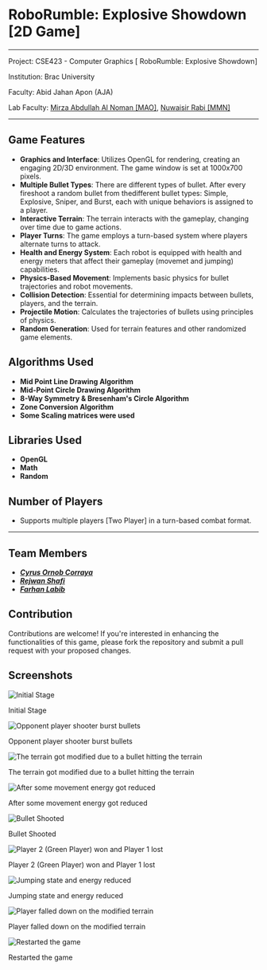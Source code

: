 # RoboRumble: Explosive Showdown [2D Game]

---

Project: CSE423 - Computer Graphics [ RoboRumble: Explosive Showdown]

Institution: Brac University

Faculty: Abid Jahan Apon (AJA)

Lab Faculty:  [Mirza Abdullah Al Noman [MAO]](https://www.linkedin.com/in/mirza-noman/),  [Nuwaisir Rabi [MMN]](https://www.linkedin.com/in/nuwaisir-rabi-9a7515154/)

---

## Game Features

- **Graphics and Interface**: Utilizes OpenGL for rendering, creating an engaging 2D/3D environment. The game window is set at 1000x700 pixels.
- **Multiple Bullet Types**: There are different types of bullet. After every fireshoot a random bullet from thedifferent bullet types: Simple, Explosive, Sniper, and Burst, each with unique behaviors is assigned to a player.
- **Interactive Terrain**: The terrain interacts with the gameplay, changing over time due to game actions.
- **Player Turns**: The game employs a turn-based system where players alternate turns to attack.
- **Health and Energy System**: Each robot is equipped with health and energy meters that affect their gameplay (movemet and jumping) capabilities.
- **Physics-Based Movement**: Implements basic physics for bullet trajectories and robot movements.
- **Collision Detection**: Essential for determining impacts between bullets, players, and the terrain.
- **Projectile Motion**: Calculates the trajectories of bullets using principles of physics.
- **Random Generation**: Used for terrain features and other randomized game elements.

## Algorithms Used

- **Mid Point Line Drawing Algorithm**
- **Mid-Point Circle Drawing Algorithm**
- **8-Way Symmetry & Bresenham's Circle Algorithm**
- **Zone Conversion Algorithm**
- **Some Scaling matrices were used**

## Libraries Used

- **OpenGL**
- **Math**
- **Random**

## Number of Players

- Supports multiple players [Two Player] in a turn-based combat format.

---

## Team Members

- ***[Cyrus Ornob Corraya](https://www.facebook.com/cyrus.corraya)***
- ***[Rejwan Shafi](https://www.linkedin.com/in/rejwan-shafi-905ba32a8/)***
- ***[Farhan Labib](https://www.facebook.com/profile.php?id=100010357119836)***

## Contribution

Contributions are welcome! If you're interested in enhancing the functionalities of this game, please fork the repository and submit a pull request with your proposed changes.

## Screenshots

![Initial Stage](README%20393c0b82c1c64f248dbc7265c43877da/69203690-2724-4928-bb2c-cd52cd41fc90.png)

Initial Stage

![Opponent player shooter burst bullets](README%20393c0b82c1c64f248dbc7265c43877da/48951ece-225a-4836-a124-99ee48cac360.png)

Opponent player shooter burst bullets

![The terrain got modified due to a bullet hitting the terrain](README%20393c0b82c1c64f248dbc7265c43877da/c4950a84-9d78-4bd6-8aa5-783f90ce65de.png)

The terrain got modified due to a bullet hitting the terrain

![After some movement energy got reduced](README%20393c0b82c1c64f248dbc7265c43877da/aab356ae-9c7a-4e15-bc46-8f23c322f805.png)

After some movement energy got reduced

![Bullet Shooted
](README%20393c0b82c1c64f248dbc7265c43877da/64165832-47aa-4660-b9a7-95a661654b9f.png)

Bullet Shooted

![Player 2 (Green Player) won and Player 1 lost](README%20393c0b82c1c64f248dbc7265c43877da/170da475-140c-4fbb-a3b1-88ca70cf9b72.png)

Player 2 (Green Player) won and Player 1 lost

![Jumping state and energy reduced](README%20393c0b82c1c64f248dbc7265c43877da/7f6bd0f6-a896-445a-ab6c-b4efb0c48cc8.png)

Jumping state and energy reduced

![Player  falled down on the modified terrain](README%20393c0b82c1c64f248dbc7265c43877da/607f2d3a-abc1-4f52-bd6e-2f7faab3f616.png)

Player  falled down on the modified terrain

![Restarted the game](README%20393c0b82c1c64f248dbc7265c43877da/7e345442-5fa6-4f36-b045-a11a005cd235.png)

Restarted the game